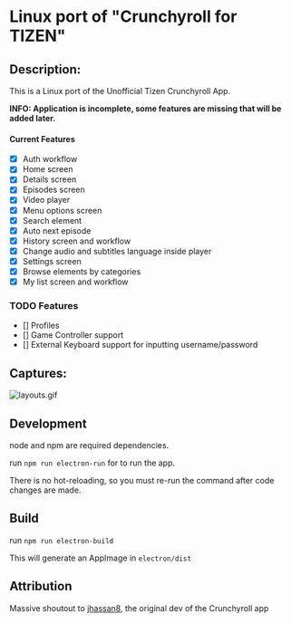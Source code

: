 # Linux port of "Crunchyroll for TIZEN"

## Description:

This is a Linux port of the Unofficial Tizen Crunchyroll App.

**INFO: Application is incomplete, some features are missing that will be added later.**

#### Current Features

- [x] Auth workflow
- [x] Home screen
- [x] Details screen
- [x] Episodes screen
- [x] Video player
- [x] Menu options screen
- [x] Search element
- [x] Auto next episode
- [x] History screen and workflow
- [x] Change audio and subtitles language inside player
- [x] Settings screen
- [x] Browse elements by categories
- [x] My list screen and workflow

### TODO Features

- [] Profiles
- [] Game Controller support
- [] External Keyboard support for inputting username/password

## Captures:

![layouts.gif](https://raw.githubusercontent.com/jhassan8/crunchyroll-tizen/master/layouts.gif)

## Development

node and npm are required dependencies.

run `npm run electron-run` for to run the app.

There is no hot-reloading, so you must re-run the command after code changes are made.

## Build

run `npm run electron-build`

This will generate an AppImage in `electron/dist`

## Attribution

Massive shoutout to [jhassan8](https://github.com/jhassan8), the original dev of the Crunchyroll app
